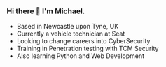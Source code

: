 ### Hi there 👋 I'm Michael.

- Based in Newcastle upon Tyne, UK
- Currently a vehicle technician at Seat
- Looking to change careers into CyberSecurity
- Training in Penetration testing with TCM Security
- Also learning Python and Web Development

<!--
**MBrinsford/MBrinsford** is a ✨ _special_ ✨ repository because its `README.md` (this file) appears on your GitHub profile.

Here are some ideas to get you started:

- 🔭 I’m currently working on ...
- 🌱 I’m currently learning ...
- 👯 I’m looking to collaborate on ...
- 🤔 I’m looking for help with ...
- 💬 Ask me about ...
- 📫 How to reach me: ...
- 😄 Pronouns: ...
- ⚡ Fun fact: ...
-->

